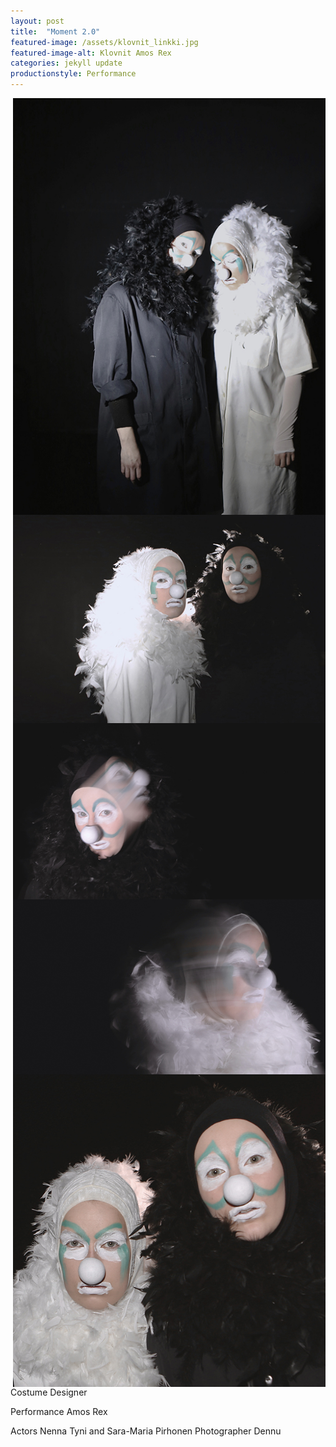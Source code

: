 ```yaml
---
layout: post
title:  "Moment 2.0"
featured-image: /assets/klovnit_linkki.jpg
featured-image-alt: Klovnit Amos Rex
categories: jekyll update
productionstyle: Performance
---
```

<img style="float: right;" src="/assets/projects/klovnit3.jpg" width="500"/>
<img style="float: right;" src="/assets/projects/klovnit1.jpg" width="500"/>
<img style="float: right;" src="/assets/projects/klovnit2.jpg" width="500"/>
<img style="float: right;" src="/assets/projects/klovnit5.jpg" width="500"/>

Costume Designer

 Performance 
 Amos Rex 

 Actors Nenna Tyni and Sara-Maria Pirhonen 
 Photographer Dennu 

